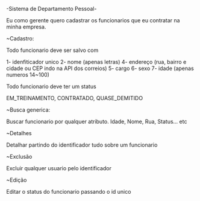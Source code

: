 -Sistema de Departamento Pessoal-

Eu como gerente quero cadastrar os funcionarios que eu contratar na minha empresa.

~Cadastro:

Todo funcionario deve ser salvo com

1- idenfiticador unico
2- nome (apenas letras)
4- endereço (rua, bairro e cidade ou CEP indo na API dos correios)
5- cargo
6- sexo
7- idade (apenas numeros 14~100) 

Todo funcionario deve ter um status

EM_TREINAMENTO, 
CONTRATADO, 
QUASE_DEMITIDO

~Busca generica:

Buscar funcionario por qualquer atributo. 
Idade, Nome, Rua, Status... etc


~Detalhes

Detalhar partindo do identificador tudo sobre um funcionario


~Exclusão

Excluir qualquer usuario pelo identificador


~Edição

Editar o status do funcionario passando o id unico
